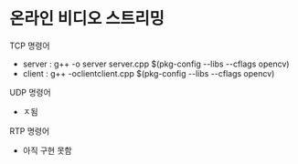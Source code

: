 # 온라인 비디오 스트리밍

TCP 명령어

* server : g++ -o server server.cpp $(pkg-config --libs --cflags opencv)
* client : g++ -oclientclient.cpp $(pkg-config --libs --cflags opencv)

UDP 명령어

* ㅈ됨

RTP 명령어

* 아직 구현 못함
